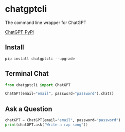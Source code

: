 # chatgptcli
The command line wrapper for ChatGPT

[ChatGPT-PyPi](https://pypi.org/project/chatgptcli/)


## Install
```
pip install chatgptcli --upgrade
```

## Terminal Chat
```python
from chatgptcli import ChatGPT

ChatGPT(email="email", password="password").chat()
```

## Ask a Question
```python
chatGPT = ChatGPT(email="email", password="password")
print(chatGPT.ask("Write a rap song"))
```
